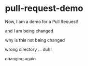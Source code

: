 # pull-request-demo

Now, I am a demo for a Pull Request!

and I am being changed

why is this not being changed

wrong directory ... duh!

changing again